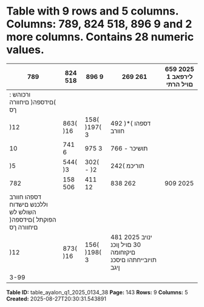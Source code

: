 # Table with 9 rows and 5 columns. Columns: 789, 824 518, 896 9 and 2 more columns. Contains 28 numeric values.

| 789 | 824 518 | 896 9 | 269 261 | 659 2025 לירפאב 1 םויל הרתי |
|---|---|---|---|---|
| : ורכוהש )םידספה( םיחוורה ךס |  |  |  |  |
| )12 | 863( )16 | 158( )197( 3 | 492 )*( דספהו חוורב |  |
| 10 | 741 6 | 975 3 | 766 - תושיכר |  |
| )5 | 544( )3 | 302( - )2 | 242( תוריכמ |  |
| 782 | 158 506 | 411 12 | 838 262 | 909 2025 | ינויב 30 םויל הרתי |
| דספהו חוורב וללכנש םישדוח השולש לש הפוקתל )םידספה( םיחוורה ךס |  |  |  |  |
| )12 | 873( )16 | 156( )198( 3 | 481 2025 ינויב 30 םויל ןוכנ םיקזחומה תויובייחתהו םיסכנ ןיגב |  |
| 3-99 |  |  |  |  |

**Table ID:** table_ayalon_q1_2025_0134_38
**Page:** 143
**Rows:** 9
**Columns:** 5
**Created:** 2025-08-27T20:30:31.543891
